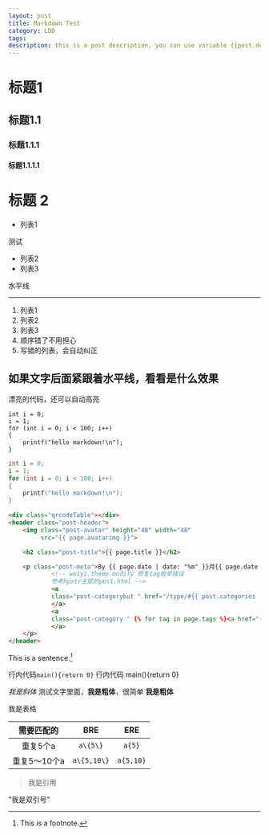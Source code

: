 ```yaml
---
layout: post
title: Markdown Test
category: LDD
tags:
description: this is a post description, you can use variable {{post.description}} to show it in wherever you want.
---
```


# 标题1 

## 标题1.1
 
### 标题1.1.1

#### 标题1.1.1.1

# 标题 2
 
- 列表1
 
测试
 
- 列表2
- 列表3
 
<!-- more -->
 
水平线
 
----------------------------
 
1. 列表1
2. 列表2
3. 列表3
5. 顺序错了不用担心
3. 写错的列表，会自动纠正
 
 
如果文字后面紧跟着水平线，看看是什么效果
---------------------
 
漂亮的代码，还可以自动高亮


    int i = 0;
    i = 1;
    for (int i = 0; i < 100; i++)
    {
        printf("hello markdown!\n");
    }

```c    
int i = 0;
i = 1;
for (int i = 0; i < 100; i++)
{
    printf("hello markdown!\n");
}
```

```html
<div class="qrcodeTable"></div>
<header class="post-header">
    <img class="post-avatar" height="48" width="48"
         src="{{ page.avatarimg }}">

    <h2 class="post-title">{{ page.title }}</h2>

    <p class="post-meta">By {{ page.date | date: "%m" }}月{{ page.date | date: "%d" }}日  {{ page.date | date: "%Y" }}
            <!-- weiyi.theme.modify 修复tag枚举错误
            参考hpstr主题的post.html -->
            <a
            class="post-categorybut " href="/type/#{{ post.categories  }}">{{ page.categories  }}
            </a>
            <a
            class="post-category " {% for tag in page.tags %}<a href="{{ site.url }}/tags/#{{ tag }}" title="Pages tagged {{ tag }}" class="post-category">{{ tag }}</a>{% unless forloop.last %}{% endunless %}{% endfor %}
            </a>
    </p>
</header>
```


This is a sentence.[^1]

行内代码`main(){return 0}` 
行内代码 main(){return 0} 

 
*我是斜体*
测试文字里面，**我是粗体**，很简单
__我是粗体__


我是表格

| 需要匹配的      | BRE         | ERE       |
|:--------------: |:-----------:|:---------:|
| 重复5个a        | `a\{5\}`    | `a{5}`    |
| 重复5～10个a    | `a\{5,10\}` | `a{5,10}` |
 

> 我是引用

"我是双引号"


[^1]: This is a footnote.



